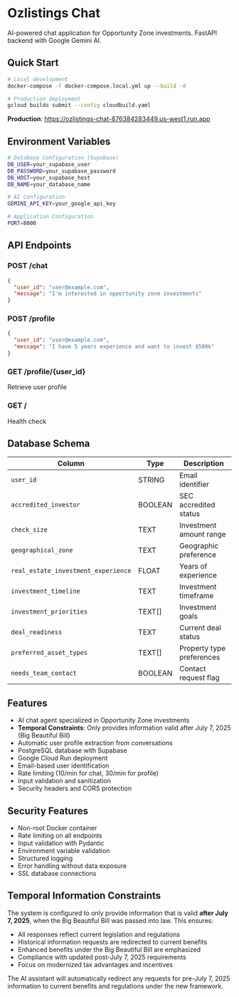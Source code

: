 # Ozlistings Chat

AI-powered chat application for Opportunity Zone investments. FastAPI backend with Google Gemini AI.

## Quick Start

```bash
# Local development
docker-compose -f docker-compose.local.yml up --build -d

# Production deployment
gcloud builds submit --config cloudbuild.yaml
```

**Production**: https://ozlistings-chat-876384283449.us-west1.run.app

## Environment Variables

```bash
# Database Configuration (Supabase)
DB_USER=your_supabase_user
DB_PASSWORD=your_supabase_password
DB_HOST=your_supabase_host
DB_NAME=your_database_name

# AI Configuration
GEMINI_API_KEY=your_google_api_key

# Application Configuration
PORT=8000
```

## API Endpoints

### POST /chat
```json
{
  "user_id": "user@example.com",
  "message": "I'm interested in opportunity zone investments"
}
```

### POST /profile
```json
{
  "user_id": "user@example.com",
  "message": "I have 5 years experience and want to invest $500k"
}
```

### GET /profile/{user_id}
Retrieve user profile

### GET /
Health check

## Database Schema

| Column | Type | Description |
|--------|------|-------------|
| `user_id` | STRING | Email identifier |
| `accredited_investor` | BOOLEAN | SEC accredited status |
| `check_size` | TEXT | Investment amount range |
| `geographical_zone` | TEXT | Geographic preference |
| `real_estate_investment_experience` | FLOAT | Years of experience |
| `investment_timeline` | TEXT | Investment timeframe |
| `investment_priorities` | TEXT[] | Investment goals |
| `deal_readiness` | TEXT | Current deal status |
| `preferred_asset_types` | TEXT[] | Property type preferences |
| `needs_team_contact` | BOOLEAN | Contact request flag |

## Features

- AI chat agent specialized in Opportunity Zone investments
- **Temporal Constraints**: Only provides information valid after July 7, 2025 (Big Beautiful Bill)
- Automatic user profile extraction from conversations
- PostgreSQL database with Supabase
- Google Cloud Run deployment
- Email-based user identification
- Rate limiting (10/min for chat, 30/min for profile)
- Input validation and sanitization
- Security headers and CORS protection

## Security Features

- Non-root Docker container
- Rate limiting on all endpoints
- Input validation with Pydantic
- Environment variable validation
- Structured logging
- Error handling without data exposure
- SSL database connections

## Temporal Information Constraints

The system is configured to only provide information that is valid **after July 7, 2025**, when the Big Beautiful Bill was passed into law. This ensures:

- All responses reflect current legislation and regulations
- Historical information requests are redirected to current benefits
- Enhanced benefits under the Big Beautiful Bill are emphasized
- Compliance with updated post-July 7, 2025 requirements
- Focus on modernized tax advantages and incentives

The AI assistant will automatically redirect any requests for pre-July 7, 2025 information to current benefits and regulations under the new framework. 